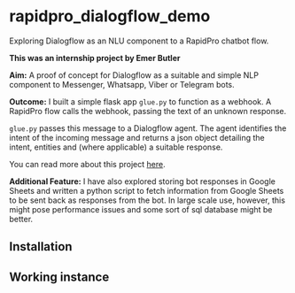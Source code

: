 # rapidpro_dialogflow_demo
Exploring Dialogflow as an NLU component to a RapidPro chatbot flow.

**This was an internship project by Emer Butler**

**Aim:** A proof of concept for Dialogflow as a suitable and simple NLP component
to Messenger, Whatsapp, Viber or Telegram bots. 

**Outcome:** I built a simple flask app `glue.py` to function as a webhook. A
RapidPro flow calls the webhook, passing the text of an unknown response. 

`glue.py` passes this message to a Dialogflow agent. The agent identifies the intent of the incoming message and returns a json object detailing the intent, entities and (where applicable) a suitable response.

You can read more about this project [here](https://paper.dropbox.com/doc/Glue-and-how-to-use-it--AHbMrNIpIxvq7TLF01UEgE2~AQ-5dlXKLzNJEpAVZjCDi6lT).

**Additional Feature:** I have also explored storing bot responses in Google Sheets and written a python script to fetch information from Google Sheets to be sent back as responses from the bot. In large scale use, however, this might pose performance issues and some sort of sql database might be better.   

## Installation



## Working instance

